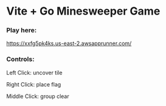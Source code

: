 # Vite + Go Minesweeper Game

### Play here:

https://xxfg5pk4ks.us-east-2.awsapprunner.com/

### Controls:
Left Click: uncover tile

Right Click: place flag

Middle Click: group clear





